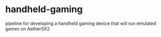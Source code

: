# handheld-gaming
pipeline for developing a handheld gaming device that will run emulated games on AetherSX2
